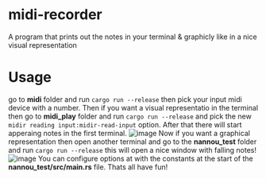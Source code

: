 # midi-recorder
A program that prints out the notes in your terminal & graphicly like in a nice visual representation

# Usage
go to **midi** folder and run `cargo run --release` then pick your input midi device with a number.
Then if you want a visual representatio in the terminal then go to **midi_play** folder and run `cargo run --release` and pick the new `midir reading input:midir-read-input` option.
After that there will start apperaing notes in the first terminal.
![image](https://user-images.githubusercontent.com/86601983/176659743-edd98498-944a-45b5-bc77-5ea751fa0625.png)
Now if you want a graphical representation then open another terminal and go to the **nannou_test** folder and run `cargo run --release`
this will open a nice window with falling notes!
![image](https://user-images.githubusercontent.com/86601983/176660475-6a0de4ca-90b4-4fb8-9aa3-a7b95ce52fa0.png)
You can configure options at with the constants at the start of the **nannou_test/src/main.rs** file.
Thats all have fun!
